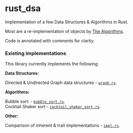 # rust_dsa

Implementation of a few Data Structures & Algorithms in Rust.

Most are a re-implementation of objects by [The Algorithms](https://github.com/TheAlgorithms/Rust).

Code is annotated with comments for clarity.

### Existing implementations

This library currently implements the following:

**Data Structures:**

Directed & Undirected Graph data structures - [`graph.rs`]().  

**Algorithms:**

Bubble sort: - [`bubble_sort.rs`]().  
Cocktail Shaker sort - [`cocktail_shaker_sort.rs`]().  

**Other:**

Comparison of inherent & trait implementations - [`impl.rs`]().  
